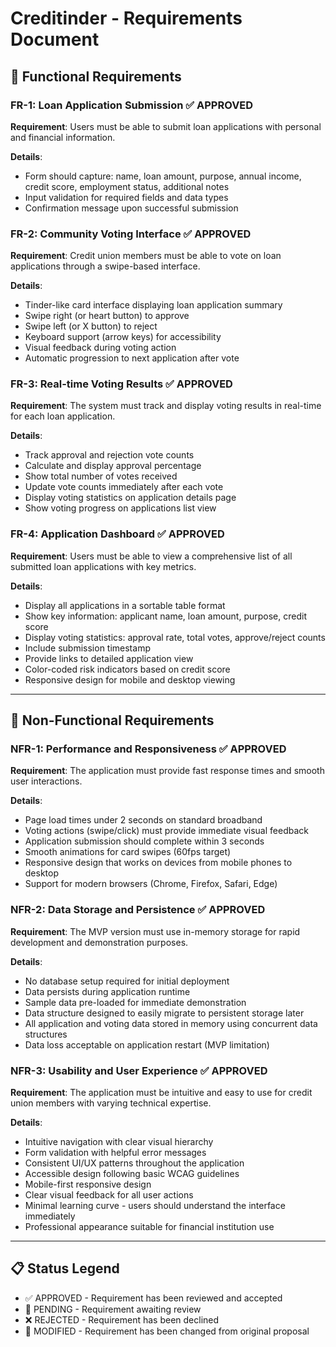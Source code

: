 # Creditinder - Requirements Document

## 🎯 Functional Requirements

### FR-1: Loan Application Submission ✅ APPROVED
**Requirement**: Users must be able to submit loan applications with personal and financial information.

**Details**: 
- Form should capture: name, loan amount, purpose, annual income, credit score, employment status, additional notes
- Input validation for required fields and data types
- Confirmation message upon successful submission

### FR-2: Community Voting Interface ✅ APPROVED
**Requirement**: Credit union members must be able to vote on loan applications through a swipe-based interface.

**Details**: 
- Tinder-like card interface displaying loan application summary
- Swipe right (or heart button) to approve
- Swipe left (or X button) to reject  
- Keyboard support (arrow keys) for accessibility
- Visual feedback during voting action
- Automatic progression to next application after vote

### FR-3: Real-time Voting Results ✅ APPROVED
**Requirement**: The system must track and display voting results in real-time for each loan application.

**Details**: 
- Track approval and rejection vote counts
- Calculate and display approval percentage
- Show total number of votes received
- Update vote counts immediately after each vote
- Display voting statistics on application details page
- Show voting progress on applications list view

### FR-4: Application Dashboard ✅ APPROVED
**Requirement**: Users must be able to view a comprehensive list of all submitted loan applications with key metrics.

**Details**: 
- Display all applications in a sortable table format
- Show key information: applicant name, loan amount, purpose, credit score
- Display voting statistics: approval rate, total votes, approve/reject counts
- Include submission timestamp
- Provide links to detailed application view
- Color-coded risk indicators based on credit score
- Responsive design for mobile and desktop viewing

---

## 🔧 Non-Functional Requirements

### NFR-1: Performance and Responsiveness ✅ APPROVED
**Requirement**: The application must provide fast response times and smooth user interactions.

**Details**: 
- Page load times under 2 seconds on standard broadband
- Voting actions (swipe/click) must provide immediate visual feedback
- Application submission should complete within 3 seconds
- Smooth animations for card swipes (60fps target)
- Responsive design that works on devices from mobile phones to desktop
- Support for modern browsers (Chrome, Firefox, Safari, Edge)

### NFR-2: Data Storage and Persistence ✅ APPROVED
**Requirement**: The MVP version must use in-memory storage for rapid development and demonstration purposes.

**Details**: 
- No database setup required for initial deployment
- Data persists during application runtime
- Sample data pre-loaded for immediate demonstration
- Data structure designed to easily migrate to persistent storage later
- All application and voting data stored in memory using concurrent data structures
- Data loss acceptable on application restart (MVP limitation)

### NFR-3: Usability and User Experience ✅ APPROVED
**Requirement**: The application must be intuitive and easy to use for credit union members with varying technical expertise.

**Details**: 
- Intuitive navigation with clear visual hierarchy
- Form validation with helpful error messages
- Consistent UI/UX patterns throughout the application
- Accessible design following basic WCAG guidelines
- Mobile-first responsive design
- Clear visual feedback for all user actions
- Minimal learning curve - users should understand the interface immediately
- Professional appearance suitable for financial institution use

---

## 📋 Status Legend
- ✅ APPROVED - Requirement has been reviewed and accepted
- 🔄 PENDING - Requirement awaiting review
- ❌ REJECTED - Requirement has been declined
- 🔄 MODIFIED - Requirement has been changed from original proposal
